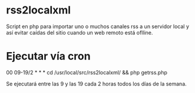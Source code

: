 # rss2localxml

Script en php para importar uno o muchos canales rss a un servidor local y así evitar caídas del sitio cuando un web remoto está oflline.

# Ejecutar vía cron
00 09-19/2 * * * cd /usr/local/src/rss2localxml/ && php getrss.php

Se ejecutará entre las 9 y las 19 cada 2 horas todos los días de la semana.
